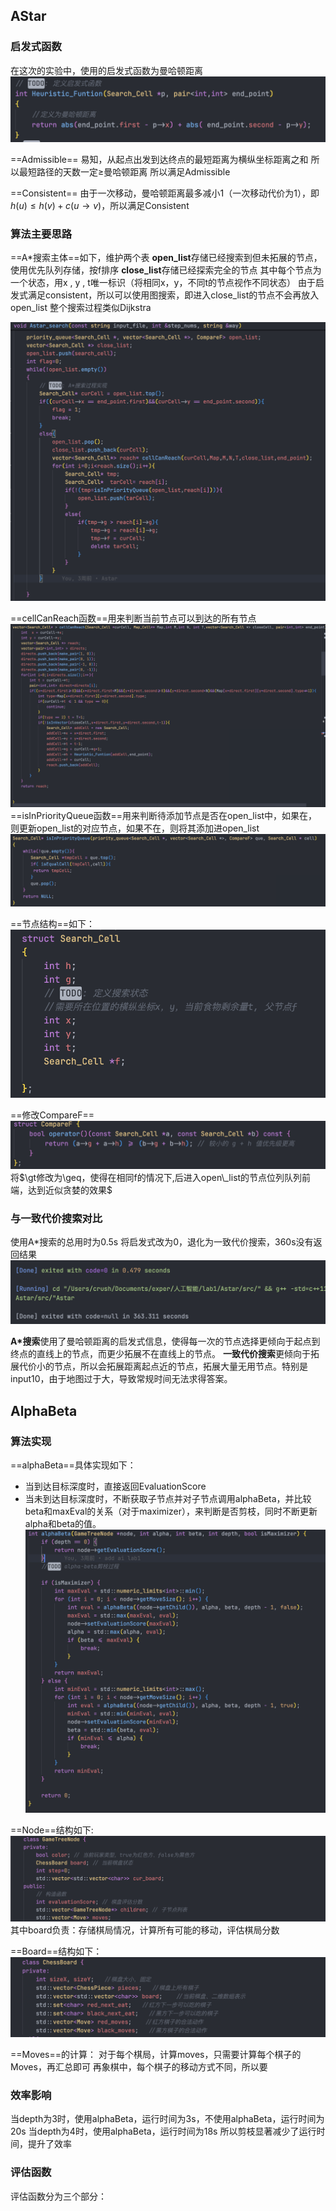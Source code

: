 ## AStar

### 启发式函数
在这次的实验中，使用的启发式函数为曼哈顿距离
![](https://raw.githubusercontent.com/ustc21xyx/picture-bed/main/20240505151454.png)

==Admissible==
易知，从起点出发到达终点的最短距离为横纵坐标距离之和
所以最短路径的天数一定$\geq$曼哈顿距离
所以满足Admissible

==Consistent==
由于一次移动，曼哈顿距离最多减小1（一次移动代价为1），即$h(u)\leq h(v) + c(u\rightarrow v)$，所以满足Consistent

### 算法主要思路

==A\*搜索主体==如下，维护两个表
**open_list**存储已经搜索到但未拓展的节点，使用优先队列存储，按f排序
**close_list**存储已经探索完全的节点
其中每个节点为一个状态，用x , y , t唯一标识（将相同x，y，不同t的节点视作不同状态）
由于启发式满足consistent，所以可以使用图搜索，即进入close_list的节点不会再放入open_list
整个搜索过程类似Dijkstra

![](https://raw.githubusercontent.com/ustc21xyx/picture-bed/main/20240505152521.png)

==cellCanReach函数==用来判断当前节点可以到达的所有节点![](https://raw.githubusercontent.com/ustc21xyx/picture-bed/main/20240505153300.png)
==isInPriorityQueue函数==用来判断待添加节点是否在open_list中，如果在，则更新open_list的对应节点，如果不在，则将其添加进open_list
![](https://raw.githubusercontent.com/ustc21xyx/picture-bed/main/20240505153534.png)

==节点结构==如下：
![](https://raw.githubusercontent.com/ustc21xyx/picture-bed/main/20240505154112.png)

==修改CompareF==
![](https://raw.githubusercontent.com/ustc21xyx/picture-bed/main/20240505155518.png)
将$\gt修改为\geq，使得在相同f的情况下,后进入open\_list的节点位列队列前端，达到近似贪婪的效果$

### 与一致代价搜索对比
使用A\*搜索的总用时为0.5s
将启发式改为0，退化为一致代价搜索，360s没有返回结果
![](https://raw.githubusercontent.com/ustc21xyx/picture-bed/main/20240505155220.png)

**A\*搜索**使用了曼哈顿距离的启发式信息，使得每一次的节点选择更倾向于起点到终点的直线上的节点，而更少拓展不在直线上的节点。
**一致代价搜索**更倾向于拓展代价小的节点，所以会拓展距离起点近的节点，拓展大量无用节点。特别是input10，由于地图过于大，导致常规时间无法求得答案。


## AlphaBeta

### 算法实现
==alphaBeta==具体实现如下：
- 当到达目标深度时，直接返回EvaluationScore
- 当未到达目标深度时，不断获取子节点并对子节点调用alphaBeta，并比较beta和maxEval的关系（对于maximizer），来判断是否剪枝，同时不断更新alpha和beta的值。
![](https://raw.githubusercontent.com/ustc21xyx/picture-bed/main/20240505160551.png)

==Node==结构如下:
![](https://raw.githubusercontent.com/ustc21xyx/picture-bed/main/20240505161610.png)
其中board负责：存储棋局情况，计算所有可能的移动，评估棋局分数

==Board==结构如下：
![](https://raw.githubusercontent.com/ustc21xyx/picture-bed/main/20240505161908.png)

==Moves==的计算：
对于每个棋局，计算moves，只需要计算每个棋子的Moves，再汇总即可
再象棋中，每个棋子的移动方式不同，所以要
### 效率影响
当depth为3时，使用alphaBeta，运行时间为3s，不使用alphaBeta，运行时间为20s
当depth为4时，使用alphaBeta，运行时间为18s
所以剪枝显著减少了运行时间，提升了效率

### 评估函数
评估函数分为三个部分：
